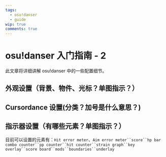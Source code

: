 ```yaml
---
tags:
  - osu!danser
  - guide
wip: true
comments: true
---
```


# osu!danser 入门指南 - 2

此文章将详细讲解 osu!danser 中的一些配置细节。

## 外观设置（背景、物件、光标？单图指示？）

## Cursordance 设置(分类？加号是什么意思？)

## 指示器设置（有哪些元素？单图指示？）

目前可以设置的元素有：`Hit error meter`、`Aim error meter``score``hp bar`
`combo counter``pp counter``hit counter``strain graph``key overlay``score board``mods``boundaries``underlay`

